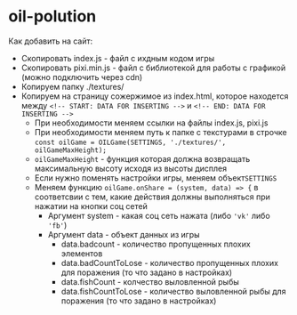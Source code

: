 # oil-polution
Как добавить на сайт:
* Скопировать index.js - файл с ихдным кодом игры 
* Скопировать pixi.min.js - файл с библиотекой для работы с графикой (можно подключить через cdn)
* Копируем папку ./textures/
* Копируем на страницу сожержимое из index.html, которое находется между `<!-- START: DATA FOR INSERTING -->` и `<!-- END: DATA FOR INSERTING -->`
    * При необходимости меняем ссылки на файлы index.js, pixi.js
    * При необходимости меняем путь к папке с текстурами в строчке `const oilGame = OILGame(SETTINGS, './textures/', oilGameMaxHeight);`
    * `oilGameMaxHeight` - функция которая должна возвращать максимальную высоту исходя из высоты дисплея 
    * Если нужно поменять настройки игры, меняем объект`SETTINGS`
    * Меняем функцию `oilGame.onShare = (system, data) => {` в соответсвии с тем, какие действия должны выполняться при нажатии на кнопки соц сетей 
        * Аргумент system - какая соц сеть нажата (либо `'vk'` либо `'fb'`)
        * Аргумент data - объект данных из игры
            * data.badcount - количество пропущенных плохих элементов
            * data.badCountToLose - количество пропущенных плохих для поражения (то что задано в настройках)
            * data.fishCount - колчество выловленной рыбы 
            * data.fishCountToLose - количество выловленной рыбы для поражения (то что задано в настройках)